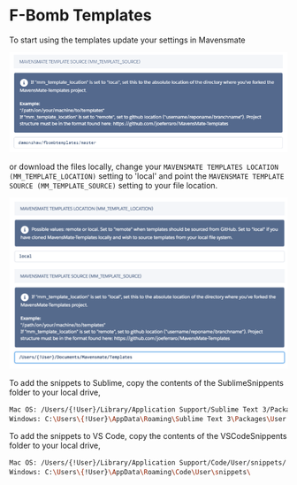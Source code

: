 F-Bomb Templates
=================

To start using the templates update your settings in Mavensmate

![template settings](https://github.com/damonshaw/fbombtemplates/blob/master/TemplateSource.PNG)

or download the files locally, change your `MAVENSMATE TEMPLATES LOCATION (MM_TEMPLATE_LOCATION)` setting to 'local' and point the `MAVENSMATE TEMPLATE SOURCE (MM_TEMPLATE_SOURCE)` setting to your file location.

![local settings](https://github.com/damonshaw/fbombtemplates/blob/master/localTemplateSource.png)



To add the snippets to Sublime, copy the contents of the SublimeSnippents folder to your local drive,
```sh
Mac OS: /Users/{!User}/Library/Application Support/Sublime Text 3/Packages/User/
Windows: C:\Users\{!User}\AppData\Roaming\Sublime Text 3\Packages\User
```

To add the snippets to VS Code, copy the contents of the VSCodeSnippents folder to your local drive,
```sh
Mac OS: /Users/{!User}/Library/Application Support/Code/User/snippets/
Windows: C:\Users\{!User}\AppData\Roaming\Code\User\snippets\
```
